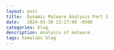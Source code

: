 ```yaml
---
layout: post
title:  Dynamic Malware Analysis Part 1
date:   2024-05-30 13:17:00 -0500
categories: blog 
description: Analysis of malware.
tags: homelabs blog
---
```


